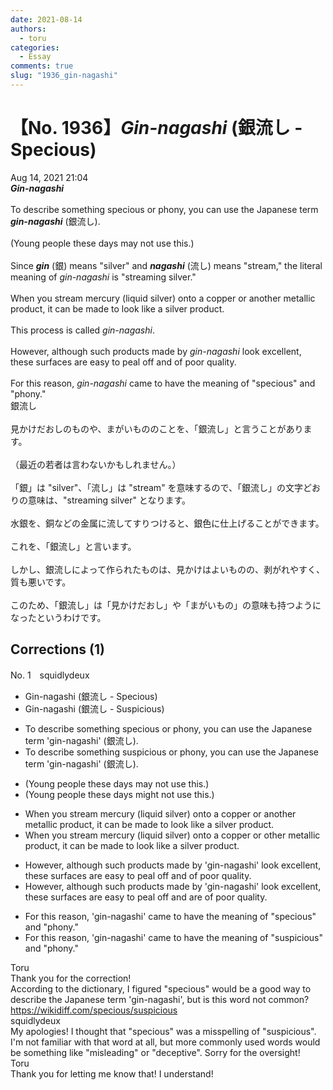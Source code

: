 ```yaml
---
date: 2021-08-14
authors:
  - toru
categories:
  - Essay
comments: true
slug: "1936_gin-nagashi"
---
```


# 【No. 1936】<strong><em>Gin-nagashi</em></strong> (銀流し - Specious)
<div class="date">Aug 14, 2021 21:04</div>
<div id="post"><div id="body_show_ori">
<strong><em>Gin-nagashi</em></strong><br/><br/>To describe something specious or phony, you can use the Japanese term <strong><em>gin-nagashi</em></strong> (銀流し).<br/><br/>(Young people these days may not use this.)<br/><br/>Since <strong><em>gin</em></strong> (銀) means "silver" and <strong><em>nagashi</em></strong> (流し) means "stream," the literal meaning of <em>gin-nagashi</em> is "streaming silver."<br/><br/>When you stream mercury (liquid silver) onto a copper or another metallic product, it can be made to look like a silver product.<br/><br/>This process is called <em>gin-nagashi</em>.<br/><br/>However, although such products made by <em>gin-nagashi</em> look excellent, these surfaces are easy to peal off and of poor quality.<br/><br/>For this reason, <em>gin-nagashi</em> came to have the meaning of "specious" and "phony."
</div></div>

<!-- more -->

<div id="post_ja"><div id="body_show_mo">
銀流し<br/><br/>見かけだおしのものや、まがいもののことを、「銀流し」と言うことがあります。<br/><br/>（最近の若者は言わないかもしれません。）<br/><br/>「銀」は "silver"、「流し」は "stream" を意味するので、「銀流し」の文字どおりの意味は、"streaming silver" となります。<br/><br/>水銀を、銅などの金属に流してすりつけると、銀色に仕上げることができます。<br/><br/>これを、「銀流し」と言います。<br/><br/>しかし、銀流しによって作られたものは、見かけはよいものの、剥がれやすく、質も悪いです。<br/><br/>このため、「銀流し」は「見かけだおし」や「まがいもの」の意味も持つようになったというわけです。
</div></div>

## Corrections (1)
<div id="block"><div class="first_name"> No. 1　<span class="just_name">squidlydeux</span></div><div id="block2">
<ul class="correction_field">
<li class="incorrect">Gin-nagashi (銀流し - Specious)</li>
<li class="corrected correct">
Gin-nagashi (銀流し - <span class="f_blue">Suspicious</span>)
</li>
</ul>
<ul class="correction_field">
<li class="incorrect">To describe something specious or phony, you can use the Japanese term 'gin-nagashi' (銀流し).</li>
<li class="corrected correct">
To describe something <span class="f_blue">suspicious</span> or phony, you can use the Japanese term 'gin-nagashi' (銀流し).
</li>
</ul>
<ul class="correction_field">
<li class="incorrect">(Young people these days may not use this.)</li>
<li class="corrected correct">
(Young people these days <span class="f_blue">might</span> not use this.)
</li>
</ul>
<ul class="correction_field">
<li class="incorrect">When you stream mercury (liquid silver) onto a copper or another metallic product, it can be made to look like a silver product.</li>
<li class="corrected correct">
When you stream mercury (liquid silver) onto a copper or <span class="f_blue">other</span> metallic product, it can be made to look like a silver product.
</li>
</ul>
<ul class="correction_field">
<li class="incorrect">However, although such products made by 'gin-nagashi' look excellent, these surfaces are easy to peal off and of poor quality.</li>
<li class="corrected correct">
However, although such products made by 'gin-nagashi' look excellent, these surfaces are easy to peal off and <span class="f_blue">are</span> of poor quality.
</li>
</ul>
<ul class="correction_field">
<li class="incorrect">For this reason, 'gin-nagashi' came to have the meaning of "specious" and "phony."</li>
<li class="corrected correct">
For this reason, 'gin-nagashi' came to have the meaning of "<span class="f_blue">suspicious</span>" and "phony."
</li>
</ul>
</div><div class="name"><span class="just_name">Toru</span><br>
Thank you for the correction!<br/>According to the dictionary, I figured "specious" would be a good way to describe the Japanese term 'gin-nagashi', but is this word not common?<br/><a href="https://wikidiff.com/specious/suspicious" target="_blank">https://wikidiff.com/specious/suspicious</a>
</div>
<div class="name"><span class="just_name">squidlydeux</span><br>
My apologies!  I thought that "specious" was a misspelling of "suspicious".  I'm not familiar with that word at all, but more commonly used words would be something like "misleading" or "deceptive".  Sorry for the oversight!
</div>
<div class="name"><span class="just_name">Toru</span><br>
Thank you for letting me know that! I understand!
</div>
</div>
